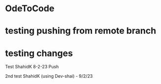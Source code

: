 # OdeToCode


testing pushing from remote branch
=======
# testing changes

Test ShahidK 8-2-23 Push

2nd test ShahidK (using Dev-shai) - 9/2/23